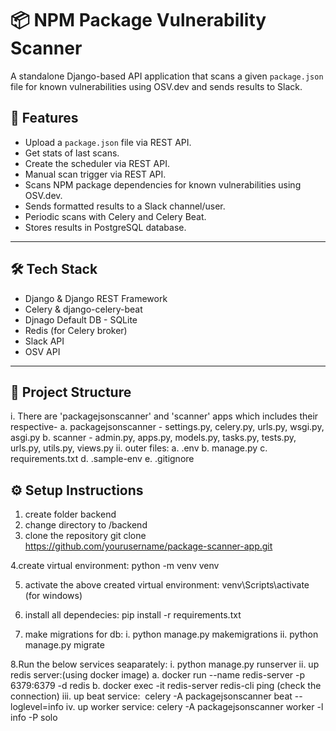 # 📦 NPM Package Vulnerability Scanner

A standalone Django-based API application that scans a given `package.json` file for known vulnerabilities using OSV.dev and sends results to Slack.

## 🚀 Features

- Upload a `package.json` file via REST API.
- Get stats of last scans.
- Create the scheduler via REST API.
- Manual scan trigger via REST API.
- Scans NPM package dependencies for known vulnerabilities using OSV.dev.
- Sends formatted results to a Slack channel/user.
- Periodic scans with Celery and Celery Beat.
- Stores results in PostgreSQL database.

---

## 🛠 Tech Stack

- Django & Django REST Framework
- Celery & django-celery-beat
- Djnago Default DB - SQLite 
- Redis (for Celery broker)
- Slack API
- OSV API

---

## 📁 Project Structure
i. There are 'packagejsonscanner' and 'scanner' apps which includes their respective-
    a. packagejsonscanner - settings.py, celery.py, urls.py, wsgi.py, asgi.py
    b. scanner - admin.py, apps.py, models.py, tasks.py, tests.py, urls.py, utils.py, views.py
ii. outer files:
    a. .env
    b. manage.py
    c. requirements.txt
    d. .sample-env
    e. .gitignore

## ⚙️ Setup Instructions
1. create folder backend
2. change directory to /backend
3. clone the repository
git clone https://github.com/yourusername/package-scanner-app.git

4.create virtual environment: 
    python -m venv venv

5. activate the above created virtual environment:
    venv\Scripts\activate (for windows)

6. install all dependecies:
    pip install -r requirements.txt

7. make migrations for db:
    i. python manage.py makemigrations
    ii. python manage.py migrate


8.Run the below services seaparately:
    i. python manage.py runserver
    ii. up redis server:(using docker image)
        a. docker run --name redis-server -p 6379:6379 -d redis
        b. docker exec -it redis-server redis-cli ping  (check the connection)
    iii. up beat service: 
        celery -A packagejsonscanner beat --loglevel=info
    iv. up worker service:
        celery -A packagejsonscanner worker -l info -P solo
